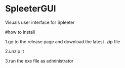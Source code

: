 # SpleeterGUI
Visuals user interface for Spleeter

#how to install

1.go to the release page and download the latest .zip file 

2.unzip it

3.run the exe file as administrator
